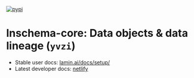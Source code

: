 [![pypi](https://img.shields.io/pypi/v/lnschema_core?color=%2334D058&label=pypi%20package)](https://pypi.org/project/lnschema_core)

# lnschema-core: Data objects & data lineage (`yvzi`)

- Stable user docs: [lamin.ai/docs/setup/](https://lamin.ai/docs/reference/)
- Latest developer docs: [netlify](https://lnschema-core-yvzi.netlify.app/docs/lnschema-core/)
